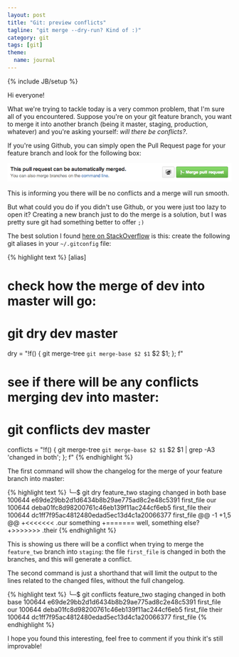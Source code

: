 ```yaml
---
layout: post
title: "Git: preview conflicts"
tagline: "git merge --dry-run? Kind of :)"
category: git
tags: [git]
theme:
  name: journal
---
```

{% include JB/setup %}

Hi everyone!

What we're trying to tackle today is a very common problem, that I'm sure all of you encountered. Suppose you're on your git feature branch, you want to merge it into another branch (being it master, staging, production, whatever) and you're asking yourself: _will there be conflicts?_.

If you're using Github, you can simply open the Pull Request page for your feature branch and look for the following box:

<img src="https://raw.githubusercontent.com/metalelf0/metalelf0.github.com/master/images/github-safe-merge.png">

This is informing you there will be no conflicts and a merge will run smooth.

But what could you do if you didn't use Github, or you were just too lazy to open it? Creating a new branch just to do the merge is a solution, but I was pretty sure git had something better to offer `;)`

The best solution I found [here on StackOverflow](http://stackoverflow.com/questions/501407/is-there-a-git-merge-dry-run-option) is this: create the following git aliases in your `~/.gitconfig` file:

{% highlight text %}
[alias]
  # check how the merge of dev into master will go:
  # git dry dev master
  dry = "!f() { git merge-tree `git merge-base $2 $1` $2 $1; }; f"

  # see if there will be any conflicts merging dev into master:
  # git conflicts dev master
  conflicts = "!f() { git merge-tree `git merge-base $2 $1` $2 $1 | grep -A3 'changed in both'; }; f"
{% endhighlight %}

The first command will show the changelog for the merge of your feature branch into master:

{% highlight text %}
╰─$ git dry feature_two staging
changed in both
  base   100644 e69de29bb2d1d6434b8b29ae775ad8c2e48c5391 first_file
  our    100644 deba01fc8d98200761c46eb139f11ac244cf6eb5 first_file
  their  100644 dc1ff7f95ac4812480edad5ec13d4c1a20066377 first_file
@@ -1 +1,5 @@
+<<<<<<< .our
 something
+=======
well, something else?
+>>>>>>> .their
{% endhighlight %}

This is showing us there will be a conflict when trying to merge the `feature_two` branch into `staging`: the file `first_file` is changed in both the branches, and this will generate a conflict.

The second command is just a shorthand that will limit the output to the lines related to the changed files, without the full changelog.

{% highlight text %}
╰─$ git conflicts feature_two staging
changed in both
  base   100644 e69de29bb2d1d6434b8b29ae775ad8c2e48c5391 first_file
  our    100644 deba01fc8d98200761c46eb139f11ac244cf6eb5 first_file
  their  100644 dc1ff7f95ac4812480edad5ec13d4c1a20066377 first_file
{% endhighlight %}

I hope you found this interesting, feel free to comment if you think it's still improvable!
